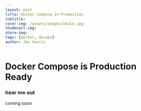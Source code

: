 ```yaml
---
layout: post
title: Docker Compose in Production
subtitle: 
cover-img: /assets/images/whale.jpg
thumbnail-img:  
share-img: 
tags: [docker, devops]
author: Jan Vaorin
---
```

# Docker Compose is Production Ready
### hear me out

coming soon

